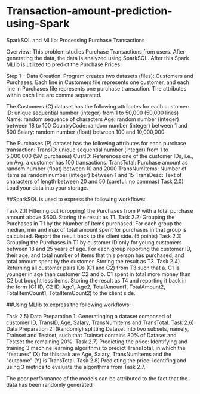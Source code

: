 # Transaction-amount-prediction-using-Spark

SparkSQL and MLlib: Processing Purchase Transactions 

Overview: This problem studies Purchase Transactions from users. After generating the 
data, the data is analyzed using SparkSQL. After this 
Spark MLlib is utilized to predict the Purchase Prices.

Step 1 – Data Creation:
Program creates two datasets (files): Customers and Purchases. Each line in
Customers file represents one customer, and each line in Purchases file represents one 
purchase transaction. The attributes within each line are comma separated.

The Customers (C) dataset has the following attributes for each customer:
ID: unique sequential number (integer) from 1 to 50,000 (50,000 lines)
Name: random sequence of characters 
Age: random number (integer) between 18 to 100
CountryCode: random number (integer) between 1 and 500
Salary: random number (float) between 100 and 10,000,000

The Purchases (P) dataset has the following attributes for each purchase 
transaction: 
TransID: unique sequential number (integer) from 1 to 5,000,000 (5M purchases)
CustID: References one of the customer IDs, i.e., on Avg. a customer has 100 
transactions. 
TransTotal: Purchase amount as random number (float) between 10 and 2000
TransNumItems: Number of items as random number (integer) between 1 and 15
TransDesc: Text of characters of length between 20 and 50 (careful: no commas)
Task 2.0) Load your data into your storage. 

##SparkSQL is used to express the following workflows:

Task 2.1) Filtering out (dropping) the Purchases from P with a total purchase amount above $600. 
Storing the result as T1. 
Task 2.2) Grouping the Purchases in T1 by the Number of Items purchased. For each group the median, min and max of
total amount spent for purchases in that group is calculated.
Report the result back to the client side. (5 points)
Task 2.3) Grouping the Purchases in T1 by customer ID only for young customers between 
18 and 25 years of age. For each group reporting the customer ID, their age, and total number 
of items that this person has purchased, and total amount spent by the customer. Storing the 
result as T3. 
Task 2.4) Returning all customer pairs IDs (C1 and C2) from T3 such that 
a. C1 is younger in age than customer C2 and
b. C1 spent in total more money than C2 but bought less items.
Storing the result as T4 and reporting it back in the form (C1 ID, C2 ID, Age1, Age2, 
TotalAmount1, TotalAmount2, TotalItemCount1, TotalItemCount2) to the client side. 

##Using MLlib to express the following workflows:

Task 2.5) Data Preparation 1: Generatinging a dataset composed of customer ID, TransID, 
Age, Salary, TransNumItems and TransTotal.
Task 2.6) Data Preparation 2: (Randomly) splitting Dataset into two subsets, namely, Trainset
and Testset, such that Trainset contains 80% of Dataset and Testset the remaining 20%. 
Task 2.7) Predicting the price: Identifying and training 3 machine learning algorithms to 
predict TransTotal, in which the "features" (X) for this task are Age, Salary, TransNumItems and the "outcome" (Y) 
is TransTotal. 
Task 2.8) Predicting the price: Identifing and using 3 metrics to evaluate the algorithms 
from Task 2.7. 

The poor performance of the models can be attributed to the fact that the data has been randomly generated
